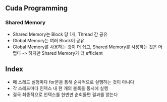 ## Cuda Programming
### Shared Memory
- Shared Memory는 Block 당 1개, Thread 간 공유
- Global Memory는 여러 Block이 공유
- Global Memory를 사용하는 것이 더 쉽고, Shared Memory를 사용하는 것은 어렵다
  -> 하지만 Shared Memory가 더 efficient
## Index
- 매 스레드 실행마다 for문을 통해 순차적으로 실행하는 것이 아니다
- 각 스레드마다 인덱스 내 한 개의 블록을 동시에 실행
- 결국 최종적으로 인덱스를 한번만 순회돌면 결과를 얻는다